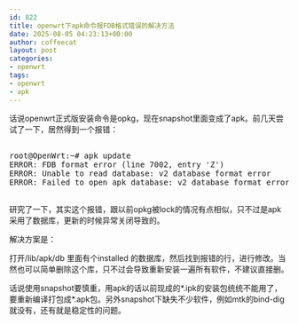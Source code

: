 ```yaml
---
id: 822
title: openwrt下apk命令报FDB格式错误的解决方法
date: 2025-08-05 04:23:13+00:00
author: coffeecat
layout: post
categories:
- openwrt
tags:
- openwrt
- apk
---
```


话说openwrt正式版安装命令是opkg，现在snapshot里面变成了apk。前几天尝试了一下，居然得到一个报错：

<pre lang="bash" line="0"  colla="+">
  
root@OpenWrt:~# apk update
ERROR: FDB format error (line 7002, entry 'Z')
ERROR: Unable to read database: v2 database format error
ERROR: Failed to open apk database: v2 database format error

</pre>

研究了一下，其实这个报错，跟以前opkg被lock的情况有点相似，只不过是apk采用了数据库，更新的时候异常关闭导致的。

解决方案是：

打开/lib/apk/db 里面有个installed 的数据库，然后找到报错的行，进行修改。当然也可以简单删除这个库，只不过会导致重新安装一遍所有软件，不建议直接删。

话说使用snapshot要慎重，用apk的话以前现成的*.ipk的安装包统统不能用了，要重新编译打包成*.apk包。另外snapshot下缺失不少软件，例如mtk的bind-dig就没有，还有就是稳定性的问题。
